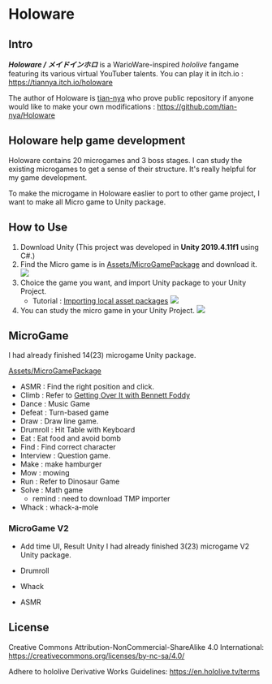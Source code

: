 # Holoware
## Intro
***Holoware / メイドインホロ*** is a WarioWare-inspired *hololive* fangame featuring its various virtual YouTuber talents. 
You can play it in itch.io : https://tiannya.itch.io/holoware

The author of Holoware is [tian-nya](https://github.com/tian-nya) who prove public repository if anyone would like to make your own modifications : https://github.com/tian-nya/Holoware

## Holoware help game development
Holoware contains 20 microgames and 3 boss stages. 
I can study the existing microgames to get a sense of their structure.
It's really helpful for my game development.

To make the microgame in Holoware easlier to port to other game project, I want to make all Micro game to Unity package.


## How to Use

1. Download Unity (This project was developed in **Unity 2019.4.11f1** using C#.)
2. Find the Micro game is in  [Assets/MicroGamePackage](Assets/MicroGamePackage) and download it.
![](https://i.imgur.com/bcs5yWk.png)
3. Choice the game you want, and import Unity package to your Unity Project. 
    - Tutorial : [Importing local asset packages](https://docs.unity3d.com/Manual/AssetPackagesImport.html)
![](https://i.imgur.com/JaU3xi4.png)
4. You can study the micro game in your Unity Project.
![](https://i.imgur.com/raBmHSn.png)



## MicroGame
I had already finished 14(23) microgame Unity package.

[Assets/MicroGamePackage](Assets/MicroGamePackage)

- ASMR : Find the right position and click.
- Climb : Refer to [Getting Over It with Bennett Foddy](https://store.steampowered.com/app/240720/Getting_Over_It_with_Bennett_Foddy/?l=tchinese)
- Dance : Music Game
- Defeat : Turn-based game
- Draw : Draw line game.
- Drumroll : Hit Table with Keyboard
- Eat : Eat food and avoid bomb
- Find : Find correct character
- Interview : Question game.
- Make : make hamburger
- Mow : mowing 
- Run : Refer to Dinosaur Game
- Solve : Math game
    - remind : need to download TMP importer
- Whack : whack-a-mole

### MicroGame V2

- Add time UI, Result Unity
I had already finished 3(23) microgame V2 Unity package.

- Drumroll 
- Whack 
- ASMR 

## License


Creative Commons Attribution-NonCommercial-ShareAlike 4.0 International: https://creativecommons.org/licenses/by-nc-sa/4.0/

Adhere to hololive Derivative Works Guidelines: https://en.hololive.tv/terms



